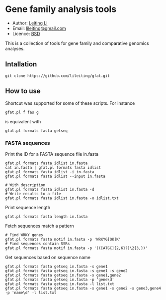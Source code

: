 # Gene family analysis tools

* Author: [Leiting Li](https://github.com/lileiting)
* Email: lileiting@gmail.com
* Licence: [BSD](http://opensource.org/licenses/BSD-2-Clause)

This is a collection of tools for gene family and comparative 
genomics analyses.

## Intallation
    git clone https://github.com/lileiting/gfat.git

## How to use

Shortcut was supported for some of these scripts. For instance

    gfat.pl f fas g

is equivalent with

    gfat.pl formats fasta getseq

### FASTA sequences

Print the ID for a FASTA sequence file in.fasta

    gfat.pl formats fasta idlist in.fasta
    cat in.fasta | gfat.pl formats fasta idlist
    gfat.pl formats fasta idlist -i in.fasta
    gfat.pl formats fasta idlist --input in.fasta

    # With description
    gfat.pl formats fasta idlist in.fasta -d
    # Write results to a file
    gfat.pl formats fasta idlist in.fasta -o idlist.txt

Print sequence length

    gfat.pl formats fasta length in.fasta

Fetch sequences match a pattern

    # Find WRKY genes
    gfat.pl formats fasta motif in.fasta -p 'WRKYG[QK]K'
    # Find sequences contain SSRs
    gfat.pl formats fasta motif in.fasta -p '(([ATGC]{2,6}?)\2{3,})'

Get sequences based on sequence name

    gfat.pl formats fasta getseq in.fasta -s gene1
    gfat.pl formats fasta getseq in.fasta -s gene1 -s gene2
    gfat.pl formats fasta getseq in.fasta -s gene1,gene2
    gfat.pl formats fasta getseq in.fasta -p 'gene\d'
    gfat.pl formats fasta getseq in.fasta -l list.txt
    gfat.pl formats fasta getseq in.fasta -s gene1 -s gene2 -s gene3,gene4 -p 'name\d' -l list.txt

